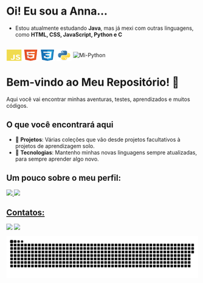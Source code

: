 <h1>Oi! Eu sou a Anna...</h1>

- Estou atualmente estudando **Java**, mas já mexi com outras linguagens, como **HTML, CSS, JavaScript, Python e C**

<div style="display: inline_block"><br>
  <img align="center" alt="Mi-Js" height="30" width="40" src="https://raw.githubusercontent.com/devicons/devicon/master/icons/javascript/javascript-plain.svg">
  <img align="center" alt="Mi-HTML" height="30" width="40" src="https://raw.githubusercontent.com/devicons/devicon/master/icons/html5/html5-original.svg">
  <img align="center" alt="Mi-CSS" height="30" width="40" src="https://raw.githubusercontent.com/devicons/devicon/master/icons/css3/css3-original.svg">
  <img align="center" alt="Mi-Python" height="30" width="40" src="https://raw.githubusercontent.com/devicons/devicon/master/icons/python/python-original.svg">
  <img align="center" alt="Mi-Python" height="30" width="40" src="https://cdn.jsdelivr.net/gh/devicons/devicon/icons/c/c-original.svg" />
          
</div>

# Bem-vindo ao Meu Repositório! 🚀

Aqui você vai encontrar minhas aventuras, testes, aprendizados e muitos códigos.

## O que você encontrará aqui
- 📁 **Projetos**: Várias coleções que vão desde projetos facultativos à projetos de aprendizagem solo.
- 🚀 **Tecnologias**: Mantenho minhas novas linguagens sempre atualizadas, para sempre aprender algo novo. 

## Um pouco sobre o meu perfil:
<div>
<a href="https://github.com/seu-usuário-aqui">
<img loading="lazy" height="180em" src="https://github-readme-stats.vercel.app/api/top-langs/?username=Anz0mer&layout=compact&langs_count=7&theme=dracula"/>
<img loading="lazy" height="180em" src="https://github-readme-stats.vercel.app/api?username=Anz0mer&show_icons=true&theme=dracula&include_all_commits=true&count_private=true"/>
</div>

## Contatos:
<div>
<a href="https://instagram.com/_z0mer_" target="_blank"><img loading="lazy" src="https://img.shields.io/badge/-Instagram-%23E4405F?style=for-the-badge&logo=instagram&logoColor=white" target="_blank"></a>
<a href = "mailto:annacarolrpz@gmail.com"><img loading="lazy" src="https://img.shields.io/badge/Gmail-D14836?style=for-the-badge&logo=gmail&logoColor=white" target="_blank"></a>
</div>

![Snake animation](https://github.com/Anz0mer/Anz0mer/blob/output/github-contribution-grid-snake.svg)
